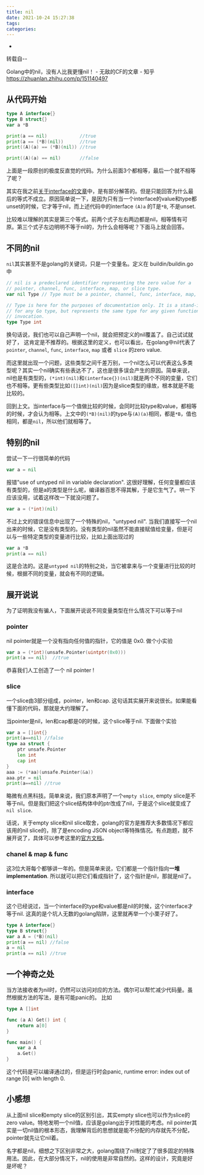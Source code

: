 ```yaml
---
title: nil
date: 2021-10-24 15:27:38
tags:
categories:
---
```

-
<!-- more -->

转载自--

Golang中的nil，没有人比我更懂nil！ - 无敌的CF的文章 - 知乎 https://zhuanlan.zhihu.com/p/151140497

## 从代码开始

```go
type A interface{}
type B struct{}
var a *B

print(a == nil)            //true
print(a == (*B)(nil))      //true
print((A)(a) == (*B)(nil)) //true

print((A)(a) == nil)       //false
```

上面是一段原创的极度反直觉的代码。为什么前面3个都相等，最后一个就不相等了呢？

其实在我之前[关于interface的文章](https://zhuanlan.zhihu.com/p/86420182)中，是有部分解答的。但是只能回答为什么最后的等式不成立。原因简单说一下，是因为只有当一个interface的value和type都unset的时候，它才等于nil，而上述代码中的interface `(A)a` 的T是`*B`, 不是unset.

比较难以理解的其实是第三个等式。前两个式子左右两边都是nil，相等情有可原。第三个式子左边明明不等于nil的，为什么会相等呢？下面马上就会回答。

## 不同的nil

`nil`其实甚至不是golang的关键词，只是一个变量名。定义在 buildin/buildin.go 中

```go
// nil is a predeclared identifier representing the zero value for a
// pointer, channel, func, interface, map, or slice type.
var nil Type // Type must be a pointer, channel, func, interface, map, or slice type

// Type is here for the purposes of documentation only. It is a stand-in
// for any Go type, but represents the same type for any given function
// invocation.
type Type int
```

换句话说，我们也可以自己声明一个nil，就会把预定义的nil覆盖了。自己试试就好了， 这肯定是不推荐的。根据这里的定义，也可以看出，在golang中nil代表了`pointer`, `channel`, `func`, `interface`, `map` 或者 `slice` 的zero value.

而这里就出现一个问题，这些类型之间千差万别，一个nil怎么可以代表这么多类型呢？其实一个nil确实有些表达不了，这也是很多误会产生的原因。简单来说，nil也是有类型的，`(*int)(nil)`和`(interface{})(nil)`就是两个不同的变量，它们也不相等。更有些类型比如`([]int)(nil)`因为是slice类型的缘故，根本就是不能比较的。

回到上文。当interface与一个值做比较的时候，会同时比较type和value，都相等的时候，才会认为相等。上文中的`(*B)(nil)`的type与`(A)(a)`相同，都是`*B`，值也相同，都是`nil`，所以他们就相等了。

## 特别的nil

尝试一下一行很简单的代码

```go
var a = nil
```

报错"use of untyped nil in variable declaration". 这很好理解，任何变量都应该有类型的，但是a的类型是什么呢，编译器百思不得其解，于是它生气了。哄一下应该没用，试着这样改一下就没问题了。

```go
var a = (*int)(nil)
```

不过上文的错误信息中出现了一个特殊的nil，"untyped nil". 当我们直接写一个nil出来的时候，它是没有类型的。没有类型的nil虽然不能直接赋值给变量，但是可以与一些特定类型的变量进行比较，比如上面出现过的

```go
var a *B
print(a == nil)
```

这是合法的。这是`untyped nil`的特别之处，当它被拿来与一个变量进行比较的时候，根据不同的变量，就会有不同的逻辑。

## 展开说说

为了证明我没有骗人，下面展开说说不同变量类型在什么情况下可以等于nil

### pointer

nil pointer就是一个没有指向任何值的指针，它的值是 0x0. 做个小实验

```go
var a = (*int)(unsafe.Pointer(uintptr(0x0)))
print(a == nil)  //true
```

恭喜我们人工创造了一个 nil pointer !

### slice

一个slice由3部分组成，pointer，len和cap. 这句话其实展开来说很长。如果能看懂下面的代码，那就是大约理解了。

当pointer是nil，len和cap都是0的时候，这个slice等于nil. 下面做个实验

```go
var a = []int{}
print(a==nil) //false 
type aa struct {
    ptr unsafe.Pointer
    len int
    cap int
}
aaa := (*aa)(unsafe.Pointer(&a))
aaa.ptr = nil
print(a==nil) //true
```

略微有点黑科技。简单来说，我们原本声明了一个`empty slice`, empty slice是不等于nil。但是我们把这个slice结构体中的ptr改成了nil，于是这个slice就变成了`nil slice`.

话说，关于empty slice和nil slice取舍，golang的官方是推荐大多数情况下都应该用的nil slice的，除了是encoding JSON object等特殊情况。有点跑题，就不展开说了，具体可以参考这里的[官方文档](https://link.zhihu.com/?target=https%3A//github.com/golang/go/wiki/CodeReviewComments%23declaring-empty-slices)。

### chanel & map & func

这3位大哥每个都够讲一年的。但是简单来说，它们都是一个指针指向**一堆implementation**. 所以就可以把它们看成指针了，这个指针是nil，那就是nil了。

### interface

这个已经说过，当一个interface的type和value都是nil的时候，这个interface才等于nil. 这真的是个坑人无数的golang陷阱，这里就再举一个小栗子好了。

```go
type A interface{}
type B struct{}
var a A = (*B)(nil)
print(a == nil) //false
a = nil
print(a == nil) //true
```

## 一个神奇之处

当方法接收者为nil时，仍然可以访问对应的方法。偶尔可以帮忙减少代码量。虽然根据方法的写法，是有可能panic的。 比如

```go
type A []int

func (a A) Get() int {
    return a[0]
}

func main() {
    var a A
    a.Get()
}
```

这个代码是可以编译通过的，但是运行时会panic, runtime error: index out of range [0] with length 0.

## 小感想

从上面nil slice和empty slice的区别引出，其实empty slice也可以作为slice的zero value。特地发明一个nil值，应该是golang出于对性能的考虑。nil pointer其实是一切nil值的根本形态，我理解背后的思想就是能不分配的内存就先不分配，pointer就先让它nil着。

名字都是nil，细想之下区别非常之大，golang围绕了nil制定了了很多固定的特殊用法。因此，在大部分情况下，nil的使用是非常自然的。这样的设计，究竟是好是坏呢？